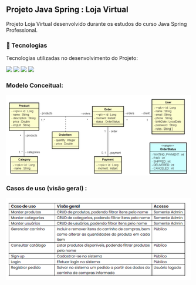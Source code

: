 ## Projeto Java Spring : Loja Virtual

Projeto Loja Virtual desenvolvido durante os estudos do curso Java Spring Professional.

### 🚀 Tecnologias

Tecnologias utilizadas no desenvolvimento do Projeto:

<img  loading="lazy" src="https://img.shields.io/badge/Spring%20Boot-6DB33F.svg?style=for-the-badge&logo=Spring-Boot&logoColor=white">
<img  loading="lazy" src="https://camo.githubusercontent.com/6698fbc2bf03c4f4009c97b88ecc26fb77fdd11a7790a4945b666460dc2e0cff/68747470733a2f2f696d672e736869656c64732e696f2f62616467652f537072696e6725323053656375726974792d3644423333462e7376673f7374796c653d666f722d7468652d6261646765266c6f676f3d537072696e672d5365637572697479266c6f676f436f6c6f723d7768697465">
<img  loading="lazy" src="https://camo.githubusercontent.com/d7555baaf9a5c9db6285ae77cf9a72a3df65b786b95a5d53df3369acf0968954/68747470733a2f2f696d672e736869656c64732e696f2f62616467652f506f737467726553514c2d3431363945312e7376673f7374796c653d666f722d7468652d6261646765266c6f676f3d506f737467726553514c266c6f676f436f6c6f723d7768697465">
<img  loading="lazy" src="https://camo.githubusercontent.com/64d46c7e23fd26db7f3810ae31178f274d234023f9fe470da06dd34ffcdeb1ac/68747470733a2f2f696d672e736869656c64732e696f2f62616467652f506f73746d616e2d4646364333372e7376673f7374796c653d666f722d7468652d6261646765266c6f676f3d506f73746d616e266c6f676f436f6c6f723d7768697465">


### Modelo Conceitual:

![img.png](img.png)

### Casos de uso (visão geral) :

![img_1.png](img_1.png)

​    
​    
